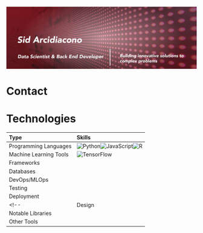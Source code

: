 ![Sid Arcidiacono, aspiring Data Scientist and Programmer](githubreadme.jpg)

# Contact
<!-- Change name of heading -->

# Technologies
<!-- Change name of heading -->

| Type | Skills     |
| :------------- | :------------- |
| Programming Languages       | ![Python](https://img.shields.io/badge/Python-3776AB?style=for-the-badge&logo=python&logoColor=white)![JavaScript](https://img.shields.io/badge/JavaScript-F7DF1E?style=for-the-badge&logo=javascript&logoColor=black)![R](https://img.shields.io/badge/R-276DC3?style=for-the-badge&logo=r&logoColor=white) |
| Machine Learning Tools | ![TensorFlow](https://img.shields.io/badge/TensorFlow-FF6F00?style=for-the-badge&logo=tensorflow&logoColor=white)|
| Frameworks | |
| Databases |
| DevOps/MLOps | |
| Testing | |
| Deployment | |
<!-- | Design | |  -->
| Notable Libraries | |
| Other Tools | |
